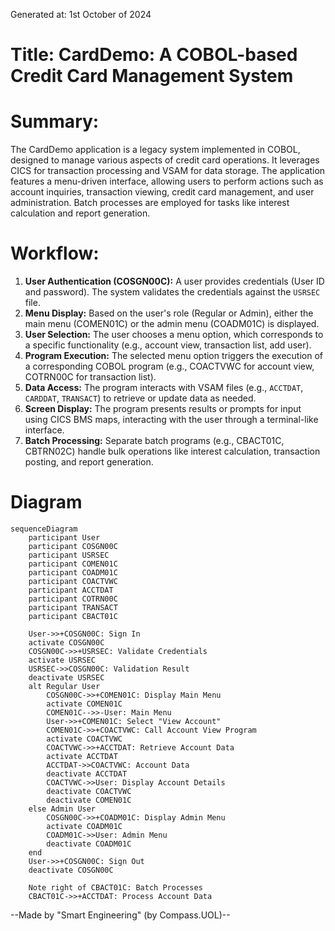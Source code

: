 Generated at: 1st October of 2024

# Title: CardDemo: A COBOL-based Credit Card Management System

# Summary:
The CardDemo application is a legacy system implemented in COBOL, designed to manage various aspects of credit card operations. It leverages CICS for transaction processing and VSAM for data storage. The application features a menu-driven interface, allowing users to perform actions such as account inquiries, transaction viewing, credit card management, and user administration. Batch processes are employed for tasks like interest calculation and report generation.

# Workflow:
1. **User Authentication (COSGN00C):**  A user provides credentials (User ID and password). The system validates the credentials against the `USRSEC` file.
2. **Menu Display:** Based on the user's role (Regular or Admin), either the main menu (COMEN01C) or the admin menu (COADM01C) is displayed.
3. **User Selection:** The user chooses a menu option, which corresponds to a specific functionality (e.g., account view, transaction list, add user).
4. **Program Execution:** The selected menu option triggers the execution of a corresponding COBOL program (e.g., COACTVWC for account view, COTRN00C for transaction list).
5. **Data Access:** The program interacts with VSAM files (e.g., `ACCTDAT`, `CARDDAT`, `TRANSACT`) to retrieve or update data as needed.
6. **Screen Display:** The program presents results or prompts for input using CICS BMS maps, interacting with the user through a terminal-like interface.
7. **Batch Processing:** Separate batch programs (e.g., CBACT01C, CBTRN02C) handle bulk operations like interest calculation, transaction posting, and report generation.

# Diagram
```mermaid
sequenceDiagram
    participant User
    participant COSGN00C
    participant USRSEC
    participant COMEN01C
    participant COADM01C
    participant COACTVWC
    participant ACCTDAT
    participant COTRN00C
    participant TRANSACT
    participant CBACT01C

    User->>+COSGN00C: Sign In
    activate COSGN00C
    COSGN00C->>+USRSEC: Validate Credentials
    activate USRSEC
    USRSEC->>COSGN00C: Validation Result
    deactivate USRSEC
    alt Regular User
        COSGN00C->>+COMEN01C: Display Main Menu
        activate COMEN01C
        COMEN01C-->>-User: Main Menu
        User->>+COMEN01C: Select "View Account"
        COMEN01C->>+COACTVWC: Call Account View Program
        activate COACTVWC
        COACTVWC->>+ACCTDAT: Retrieve Account Data
        activate ACCTDAT
        ACCTDAT->>COACTVWC: Account Data
        deactivate ACCTDAT
        COACTVWC->>User: Display Account Details
        deactivate COACTVWC
        deactivate COMEN01C
    else Admin User
        COSGN00C->>+COADM01C: Display Admin Menu
        activate COADM01C
        COADM01C->>User: Admin Menu
        deactivate COADM01C
    end
    User->>+COSGN00C: Sign Out
    deactivate COSGN00C
    
    Note right of CBACT01C: Batch Processes
    CBACT01C->>+ACCTDAT: Process Account Data
```

--Made by "Smart Engineering" (by Compass.UOL)--